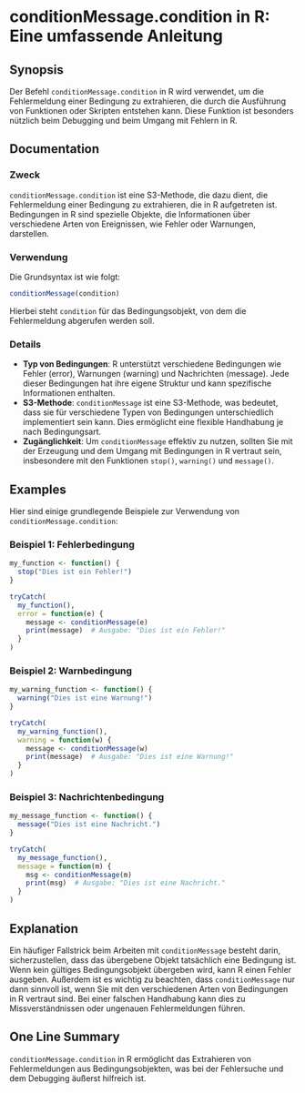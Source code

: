 <!--
Meta Description: # conditionMessage.condition in R: Eine umfassende Anleitung ## Synopsis Der Befehl `conditionMessage.condition` in R wird verwendet, um die Fehlermel...
Meta Keywords: ist, conditionmessage, eine, die, von
-->

# conditionMessage.condition in R: Eine umfassende Anleitung

## Synopsis
Der Befehl `conditionMessage.condition` in R wird verwendet, um die Fehlermeldung einer Bedingung zu extrahieren, die durch die Ausführung von Funktionen oder Skripten entstehen kann. Diese Funktion ist besonders nützlich beim Debugging und beim Umgang mit Fehlern in R.

## Documentation
### Zweck
`conditionMessage.condition` ist eine S3-Methode, die dazu dient, die Fehlermeldung einer Bedingung zu extrahieren, die in R aufgetreten ist. Bedingungen in R sind spezielle Objekte, die Informationen über verschiedene Arten von Ereignissen, wie Fehler oder Warnungen, darstellen.

### Verwendung
Die Grundsyntax ist wie folgt:
```R
conditionMessage(condition)
```
Hierbei steht `condition` für das Bedingungsobjekt, von dem die Fehlermeldung abgerufen werden soll.

### Details
- **Typ von Bedingungen**: R unterstützt verschiedene Bedingungen wie Fehler (error), Warnungen (warning) und Nachrichten (message). Jede dieser Bedingungen hat ihre eigene Struktur und kann spezifische Informationen enthalten.
- **S3-Methode**: `conditionMessage` ist eine S3-Methode, was bedeutet, dass sie für verschiedene Typen von Bedingungen unterschiedlich implementiert sein kann. Dies ermöglicht eine flexible Handhabung je nach Bedingungsart.
- **Zugänglichkeit**: Um `conditionMessage` effektiv zu nutzen, sollten Sie mit der Erzeugung und dem Umgang mit Bedingungen in R vertraut sein, insbesondere mit den Funktionen `stop()`, `warning()` und `message()`.

## Examples
Hier sind einige grundlegende Beispiele zur Verwendung von `conditionMessage.condition`:

### Beispiel 1: Fehlerbedingung
```R
my_function <- function() {
  stop("Dies ist ein Fehler!")
}

tryCatch(
  my_function(),
  error = function(e) {
    message <- conditionMessage(e)
    print(message)  # Ausgabe: "Dies ist ein Fehler!"
  }
)
```

### Beispiel 2: Warnbedingung
```R
my_warning_function <- function() {
  warning("Dies ist eine Warnung!")
}

tryCatch(
  my_warning_function(),
  warning = function(w) {
    message <- conditionMessage(w)
    print(message)  # Ausgabe: "Dies ist eine Warnung!"
  }
)
```

### Beispiel 3: Nachrichtenbedingung
```R
my_message_function <- function() {
  message("Dies ist eine Nachricht.")
}

tryCatch(
  my_message_function(),
  message = function(m) {
    msg <- conditionMessage(m)
    print(msg)  # Ausgabe: "Dies ist eine Nachricht."
  }
)
```

## Explanation
Ein häufiger Fallstrick beim Arbeiten mit `conditionMessage` besteht darin, sicherzustellen, dass das übergebene Objekt tatsächlich eine Bedingung ist. Wenn kein gültiges Bedingungsobjekt übergeben wird, kann R einen Fehler ausgeben. Außerdem ist es wichtig zu beachten, dass `conditionMessage` nur dann sinnvoll ist, wenn Sie mit den verschiedenen Arten von Bedingungen in R vertraut sind. Bei einer falschen Handhabung kann dies zu Missverständnissen oder ungenauen Fehlermeldungen führen.

## One Line Summary
`conditionMessage.condition` in R ermöglicht das Extrahieren von Fehlermeldungen aus Bedingungsobjekten, was bei der Fehlersuche und dem Debugging äußerst hilfreich ist.